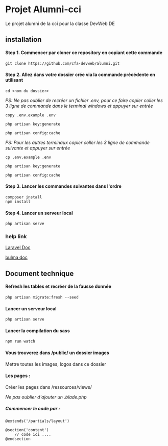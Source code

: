 # Projet Alumni-cci

<p>Le projet alumni de la cci pour la classe DevWeb DE</p>


## installation

#### Step 1. Commencer par cloner ce repository en copiant cette commande
`git clone https://github.com/cfa-devweb/alumni.git`

#### Step 2. Allez dans votre dossier crée via la commande précédente en utilisant 
`cd <nom du dossier>`


*PS: Ne pas oublier de recréer un fichier .env, pour ce faire copier coller les 3 ligne de commande dans le terminal windows et appuyer sur entrée*

```
copy .env.example .env

php artisan key:generate

php artisan config:cache
```

*PS: Pour les autres terminaux copier coller les 3 ligne de commande suivante et appuyer sur entrée*

```
cp .env.example .env

php artisan key:generate

php artisan config:cache
```

#### Step 3. Lancer les commandes suivantes dans l'ordre


`composer install`  
`npm install`


#### Step 4. Lancer un serveur local


`php artisan serve`

### help link

[Laravel Doc](https://laravel.com/) 

[bulma doc](https://bulma.io/)


## Document technique

#### Refresh les tables et recréer de la fausse donnée
`php artisan migrate:fresh --seed`

#### Lancer un serveur local

`php artisan serve`

#### Lancer la compilation du sass

`npm run watch`

#### Vous trouverez dans /public/ un dossier images

<p> Mettre toutes les images, logos dans ce dossier </p>

#### Les pages :

Créer les pages dans /ressources/views/ 

*Ne pas oublier d'ajouter un .blade.php*

##### Commencer le code par : 

```
@extends('/partials/layout')

@section('content')
    // code ici ....
@endsection
```

